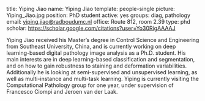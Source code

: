 title: Yiping Jiao
name: Yiping Jiao
template: people-single
picture: Yiping_Jiao.jpg
position: PhD student
active: yes
groups: diag, pathology
email: yiping.jiao@radboudumc.nl
office: Route 812, room 2.39
type: phd
scholar: https://scholar.google.com/citations?user=Yo30RigAAAAJ

Yiping Jiao received his Master’s degree in Control Science and Engineering from Southeast University, China, and is currently working on deep learning-based digital pathology image analysis as a Ph.D. student. His main interests are in deep learning-based classification and segmentation, and on how to gain robustness to staining and deformation variabilities. Additionally he is looking at semi-supervised and unsupervised learning, as well as multi-instance and multi-task learning. Yiping is currently visiting the Computational Pathology group for one year, under supervision of Francesco Ciompi and Jeroen van der Laak. 
